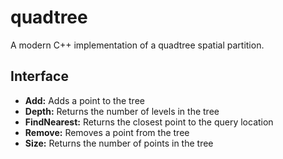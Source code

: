 # quadtree
A modern C++ implementation of a quadtree spatial partition.
## Interface
- **Add:** Adds a point to the tree
- **Depth:** Returns the number of levels in the tree
- **FindNearest:** Returns the closest point to the query location
- **Remove:** Removes a point from the tree
- **Size:** Returns the number of points in the tree
